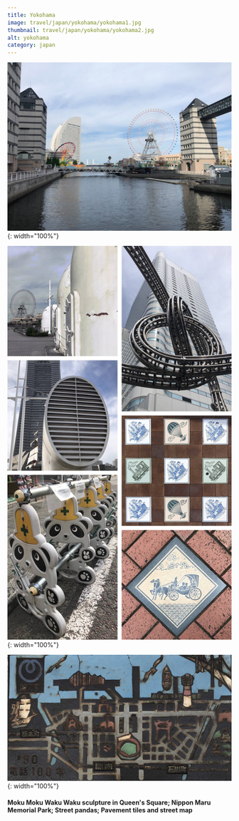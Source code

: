 ```yaml
---
title: Yokohama
image: travel/japan/yokohama/yokohama1.jpg
thumbnail: travel/japan/yokohama/yokohama2.jpg
alt: yokohama
category: japan
---
```


![yokohama memorial park](./assets/img/travel/japan/yokohama/yokohama2.jpg){: width="100%"}

![memorial park and street details](./assets/img/travel/japan/yokohama/yokohama3.jpg){: width="100%"}

![yokohama map](./assets/img/travel/japan/yokohama/yokohama4.jpg){: width="100%"}

#### Moku Moku Waku Waku sculpture in Queen's Square; Nippon Maru Memorial Park; Street pandas; Pavement tiles and street map
